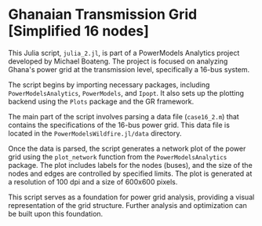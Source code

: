 # Ghanaian Transmission Grid [Simplified 16 nodes]

This Julia script, `julia_2.jl`, is part of a PowerModels Analytics project developed by Michael Boateng. The project is focused on analyzing Ghana's power grid at the transmission level, specifically a 16-bus system.

The script begins by importing necessary packages, including `PowerModelsAnalytics`, `PowerModels`, and `Ipopt`. It also sets up the plotting backend using the `Plots` package and the GR framework.

The main part of the script involves parsing a data file (`case16_2.m`) that contains the specifications of the 16-bus power grid. This data file is located in the `PowerModelsWildfire.jl/data` directory.

Once the data is parsed, the script generates a network plot of the power grid using the `plot_network` function from the `PowerModelsAnalytics` package. The plot includes labels for the nodes (buses), and the size of the nodes and edges are controlled by specified limits. The plot is generated at a resolution of 100 dpi and a size of 600x600 pixels.

This script serves as a foundation for power grid analysis, providing a visual representation of the grid structure. Further analysis and optimization can be built upon this foundation.
